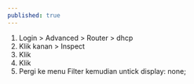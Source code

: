 ```yaml
---
published: true
---
```


1) Login > Advanced > Router > dhcp
2) Klik kanan > Inspect
3) Klik <div id="dhcp_content">
4) Klik <div id="dhcp_dns" style="/* display: none; */">
5) Pergi ke menu Filter kemudian untick display: none;